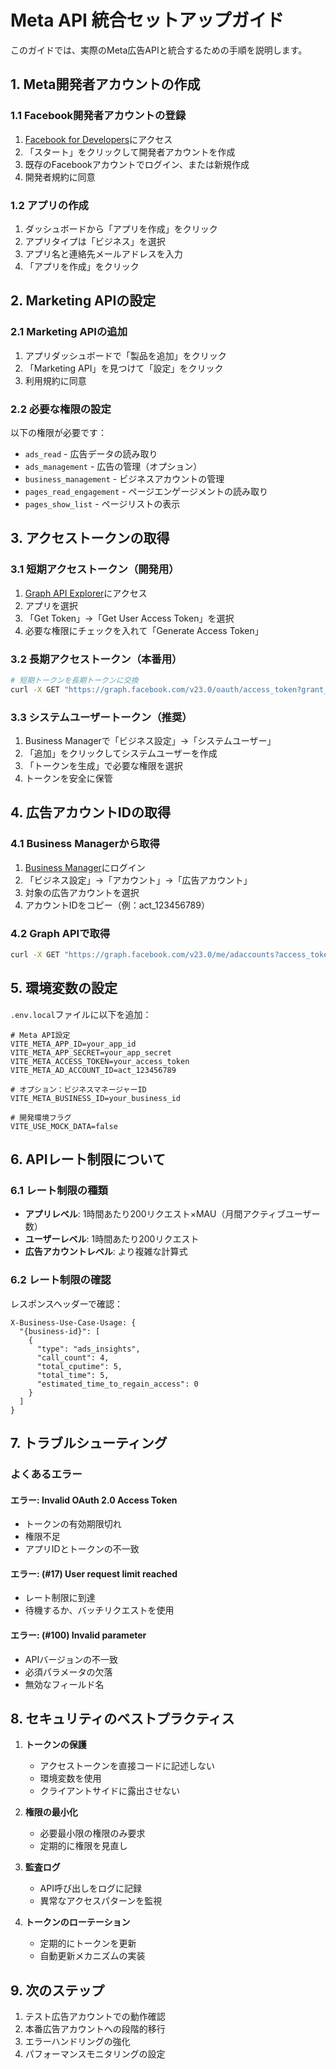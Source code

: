 # Meta API 統合セットアップガイド

このガイドでは、実際のMeta広告APIと統合するための手順を説明します。

## 1. Meta開発者アカウントの作成

### 1.1 Facebook開発者アカウントの登録

1. [Facebook for Developers](https://developers.facebook.com/)にアクセス
2. 「スタート」をクリックして開発者アカウントを作成
3. 既存のFacebookアカウントでログイン、または新規作成
4. 開発者規約に同意

### 1.2 アプリの作成

1. ダッシュボードから「アプリを作成」をクリック
2. アプリタイプは「ビジネス」を選択
3. アプリ名と連絡先メールアドレスを入力
4. 「アプリを作成」をクリック

## 2. Marketing APIの設定

### 2.1 Marketing APIの追加

1. アプリダッシュボードで「製品を追加」をクリック
2. 「Marketing API」を見つけて「設定」をクリック
3. 利用規約に同意

### 2.2 必要な権限の設定

以下の権限が必要です：

- `ads_read` - 広告データの読み取り
- `ads_management` - 広告の管理（オプション）
- `business_management` - ビジネスアカウントの管理
- `pages_read_engagement` - ページエンゲージメントの読み取り
- `pages_show_list` - ページリストの表示

## 3. アクセストークンの取得

### 3.1 短期アクセストークン（開発用）

1. [Graph API Explorer](https://developers.facebook.com/tools/explorer/)にアクセス
2. アプリを選択
3. 「Get Token」→「Get User Access Token」を選択
4. 必要な権限にチェックを入れて「Generate Access Token」

### 3.2 長期アクセストークン（本番用）

```bash
# 短期トークンを長期トークンに交換
curl -X GET "https://graph.facebook.com/v23.0/oauth/access_token?grant_type=fb_exchange_token&client_id={app-id}&client_secret={app-secret}&fb_exchange_token={short-lived-token}"
```

### 3.3 システムユーザートークン（推奨）

1. Business Managerで「ビジネス設定」→「システムユーザー」
2. 「追加」をクリックしてシステムユーザーを作成
3. 「トークンを生成」で必要な権限を選択
4. トークンを安全に保管

## 4. 広告アカウントIDの取得

### 4.1 Business Managerから取得

1. [Business Manager](https://business.facebook.com/)にログイン
2. 「ビジネス設定」→「アカウント」→「広告アカウント」
3. 対象の広告アカウントを選択
4. アカウントIDをコピー（例：act_123456789）

### 4.2 Graph APIで取得

```bash
curl -X GET "https://graph.facebook.com/v23.0/me/adaccounts?access_token={access-token}"
```

## 5. 環境変数の設定

`.env.local`ファイルに以下を追加：

```env
# Meta API設定
VITE_META_APP_ID=your_app_id
VITE_META_APP_SECRET=your_app_secret
VITE_META_ACCESS_TOKEN=your_access_token
VITE_META_AD_ACCOUNT_ID=act_123456789

# オプション：ビジネスマネージャーID
VITE_META_BUSINESS_ID=your_business_id

# 開発環境フラグ
VITE_USE_MOCK_DATA=false
```

## 6. APIレート制限について

### 6.1 レート制限の種類

- **アプリレベル**: 1時間あたり200リクエスト×MAU（月間アクティブユーザー数）
- **ユーザーレベル**: 1時間あたり200リクエスト
- **広告アカウントレベル**: より複雑な計算式

### 6.2 レート制限の確認

レスポンスヘッダーで確認：

```
X-Business-Use-Case-Usage: {
  "{business-id}": [
    {
      "type": "ads_insights",
      "call_count": 4,
      "total_cputime": 5,
      "total_time": 5,
      "estimated_time_to_regain_access": 0
    }
  ]
}
```

## 7. トラブルシューティング

### よくあるエラー

#### エラー: Invalid OAuth 2.0 Access Token

- トークンの有効期限切れ
- 権限不足
- アプリIDとトークンの不一致

#### エラー: (#17) User request limit reached

- レート制限に到達
- 待機するか、バッチリクエストを使用

#### エラー: (#100) Invalid parameter

- APIバージョンの不一致
- 必須パラメータの欠落
- 無効なフィールド名

## 8. セキュリティのベストプラクティス

1. **トークンの保護**
   - アクセストークンを直接コードに記述しない
   - 環境変数を使用
   - クライアントサイドに露出させない

2. **権限の最小化**
   - 必要最小限の権限のみ要求
   - 定期的に権限を見直し

3. **監査ログ**
   - API呼び出しをログに記録
   - 異常なアクセスパターンを監視

4. **トークンのローテーション**
   - 定期的にトークンを更新
   - 自動更新メカニズムの実装

## 9. 次のステップ

1. テスト広告アカウントでの動作確認
2. 本番広告アカウントへの段階的移行
3. エラーハンドリングの強化
4. パフォーマンスモニタリングの設定
